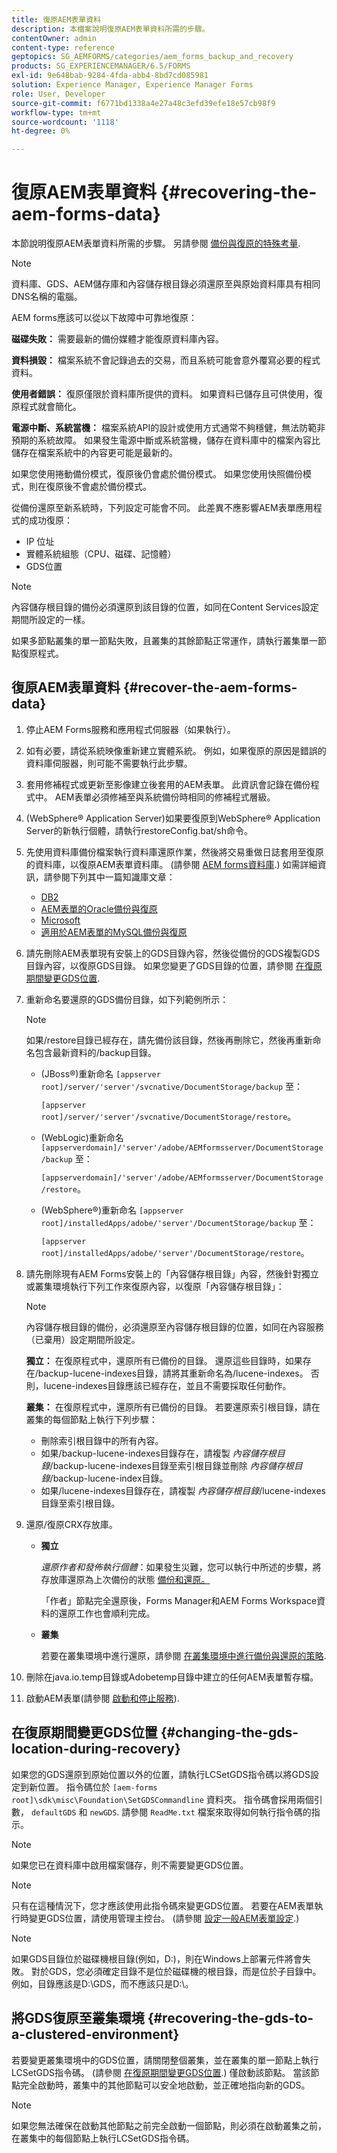 ```yaml
---
title: 復原AEM表單資料
description: 本檔案說明復原AEM表單資料所需的步驟。
contentOwner: admin
content-type: reference
geptopics: SG_AEMFORMS/categories/aem_forms_backup_and_recovery
products: SG_EXPERIENCEMANAGER/6.5/FORMS
exl-id: 9e648bab-9284-4fda-abb4-8bd7cd085981
solution: Experience Manager, Experience Manager Forms
role: User, Developer
source-git-commit: f6771bd1338a4e27a48c3efd39efe18e57cb98f9
workflow-type: tm+mt
source-wordcount: '1118'
ht-degree: 0%

---
```


# 復原AEM表單資料 {#recovering-the-aem-forms-data}

本節說明復原AEM表單資料所需的步驟。 另請參閱 [備份與復原的特殊考量](/help/forms/using/admin-help/backup-recovery-strategy-aem-forms.md#special-considerations-for-backup-and-recovery).

>[!NOTE]
>
>資料庫、GDS、AEM儲存庫和內容儲存根目錄必須還原至與原始資料庫具有相同DNS名稱的電腦。

AEM forms應該可以從以下故障中可靠地復原：

**磁碟失敗：** 需要最新的備份媒體才能復原資料庫內容。

**資料損毀：** 檔案系統不會記錄過去的交易，而且系統可能會意外覆寫必要的程式資料。

**使用者錯誤：** 復原僅限於資料庫所提供的資料。 如果資料已儲存且可供使用，復原程式就會簡化。

**電源中斷、系統當機：** 檔案系統API的設計或使用方式通常不夠穩健，無法防範非預期的系統故障。 如果發生電源中斷或系統當機，儲存在資料庫中的檔案內容比儲存在檔案系統中的內容更可能是最新的。

如果您使用捲動備份模式，復原後仍會處於備份模式。 如果您使用快照備份模式，則在復原後不會處於備份模式。

從備份還原至新系統時，下列設定可能會不同。 此差異不應影響AEM表單應用程式的成功復原：

* IP 位址
* 實體系統組態（CPU、磁碟、記憶體）
* GDS位置

>[!NOTE]
>
>內容儲存根目錄的備份必須還原到該目錄的位置，如同在Content Services設定期間所設定的一樣。

如果多節點叢集的單一節點失敗，且叢集的其餘節點正常運作，請執行叢集單一節點復原程式。

## 復原AEM表單資料 {#recover-the-aem-forms-data}

1. 停止AEM Forms服務和應用程式伺服器（如果執行）。
1. 如有必要，請從系統映像重新建立實體系統。 例如，如果復原的原因是錯誤的資料庫伺服器，則可能不需要執行此步驟。
1. 套用修補程式或更新至影像建立後套用的AEM表單。 此資訊會記錄在備份程式中。 AEM表單必須修補至與系統備份時相同的修補程式層級。
1. (WebSphere® Application Server)如果要復原到WebSphere® Application Server的新執行個體，請執行restoreConfig.bat/sh命令。
1. 先使用資料庫備份檔案執行資料庫還原作業，然後將交易重做日誌套用至復原的資料庫，以復原AEM表單資料庫。 (請參閱 [AEM forms資料庫](/help/forms/using/admin-help/files-back-recover.md#aem-forms-database).) 如需詳細資訊，請參閱下列其中一篇知識庫文章：

   * [DB2](/help/forms/using/admin-help/files-back-recover.md#db2)
   * [AEM表單的Oracle備份與復原](/help/forms/using/admin-help/files-back-recover.md#oracle)
   * [Microsoft](/help/forms/using/admin-help/files-back-recover.md#sql-server)
   * [適用於AEM表單的MySQL備份與復原](/help/forms/using/admin-help/files-back-recover.md#mysql)

1. 請先刪除AEM表單現有安裝上的GDS目錄內容，然後從備份的GDS複製GDS目錄內容，以復原GDS目錄。 如果您變更了GDS目錄的位置，請參閱 [在復原期間變更GDS位置](recovering-aem-forms-data.md#changing-the-gds-location-during-recovery).
1. 重新命名要還原的GDS備份目錄，如下列範例所示：

   >[!NOTE]
   >
   >如果/restore目錄已經存在，請先備份該目錄，然後再刪除它，然後再重新命名包含最新資料的/backup目錄。

   * (JBoss®)重新命名 `[appserver root]/server/'server'/svcnative/DocumentStorage/backup` 至：

     `[appserver root]/server/'server'/svcnative/DocumentStorage/restore`。

   * (WebLogic)重新命名 `[appserverdomain]/'server'/adobe/AEMformsserver/DocumentStorage/backup` 至：

     `[appserverdomain]/'server'/adobe/AEMformsserver/DocumentStorage/restore`。

   * (WebSphere®)重新命名 `[appserver root]/installedApps/adobe/'server'/DocumentStorage/backup` 至：

     `[appserver root]/installedApps/adobe/'server'/DocumentStorage/restore`。

1. 請先刪除現有AEM Forms安裝上的「內容儲存根目錄」內容，然後針對獨立或叢集環境執行下列工作來復原內容，以復原「內容儲存根目錄」：

   >[!NOTE]
   >
   >內容儲存根目錄的備份，必須還原至內容儲存根目錄的位置，如同在內容服務（已棄用）設定期間所設定。

   **獨立：** 在復原程式中，還原所有已備份的目錄。 還原這些目錄時，如果存在/backup-lucene-indexes目錄，請將其重新命名為/lucene-indexes。 否則，lucene-indexes目錄應該已經存在，並且不需要採取任何動作。

   **叢集：** 在復原程式中，還原所有已備份的目錄。 若要還原索引根目錄，請在叢集的每個節點上執行下列步驟：

   * 刪除索引根目錄中的所有內容。
   * 如果/backup-lucene-indexes目錄存在，請複製 *內容儲存根目錄*/backup-lucene-indexes目錄至索引根目錄並刪除 *內容儲存根目錄*/backup-lucene-index目錄。
   * 如果/lucene-indexes目錄存在，請複製 *內容儲存根目錄*/lucene-indexes目錄至索引根目錄。

1. 還原/復原CRX存放庫。

   * **獨立**

     *還原作者和發佈執行個體*：如果發生災難，您可以執行中所述的步驟，將存放庫還原為上次備份的狀態 [備份和還原。](https://helpx.adobe.com/experience-manager/kb/CRXBackupAndRestoreProcedure.html)

     「作者」節點完全還原後，Forms Manager和AEM Forms Workspace資料的還原工作也會順利完成。

   * **叢集**

     若要在叢集環境中進行還原，請參閱 [在叢集環境中進行備份與還原的策略](/help/forms/using/admin-help/strategy-backup-restore-clustered-environment.md#strategy-for-backup-and-restore-in-a-clustered-environment).

1. 刪除在java.io.temp目錄或Adobetemp目錄中建立的任何AEM表單暫存檔。
1. 啟動AEM表單(請參閱 [啟動和停止服務](/help/forms/using/admin-help/starting-stopping-services.md#starting-and-stopping-services))<!-- BROKEN LINK and the application server(s) (see [Maintaining the Application Server](/help/forms/using/admin-help/topics/maintaining-the-application-server.md))-->.

## 在復原期間變更GDS位置 {#changing-the-gds-location-during-recovery}

如果您的GDS還原到原始位置以外的位置，請執行LCSetGDS指令碼以將GDS設定到新位置。 指令碼位於 `[aem-forms root]\sdk\misc\Foundation\SetGDSCommandline` 資料夾。 指令碼會採用兩個引數， `defaultGDS` 和 `newGDS`. 請參閱 `ReadMe.txt` 檔案來取得如何執行指令碼的指示。

>[!NOTE]
>
>如果您已在資料庫中啟用檔案儲存，則不需要變更GDS位置。

>[!NOTE]
>
>只有在這種情況下，您才應該使用此指令碼來變更GDS位置。 若要在AEM表單執行時變更GDS位置，請使用管理主控台。 (請參閱 [設定一般AEM表單設定](/help/forms/using/admin-help/configure-general-aem-forms-settings.md#configure-general-aem-forms-settings).)

>[!NOTE]
>
>如果GDS目錄位於磁碟機根目錄(例如，D:\)，則在Windows上部署元件將會失敗。 對於GDS，您必須確定目錄不是位於磁碟機的根目錄，而是位於子目錄中。 例如，目錄應該是D:\GDS，而不應該只是D:\。

## 將GDS復原至叢集環境 {#recovering-the-gds-to-a-clustered-environment}

若要變更叢集環境中的GDS位置，請關閉整個叢集，並在叢集的單一節點上執行LCSetGDS指令碼。 (請參閱 [在復原期間變更GDS位置](recovering-aem-forms-data.md#changing-the-gds-location-during-recovery).) 僅啟動該節點。 當該節點完全啟動時，叢集中的其他節點可以安全地啟動，並正確地指向新的GDS。

>[!NOTE]
>
>如果您無法確保在啟動其他節點之前完全啟動一個節點，則必須在啟動叢集之前，在叢集中的每個節點上執行LCSetGDS指令碼。
